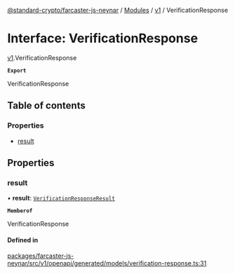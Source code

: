[@standard-crypto/farcaster-js-neynar](../README.md) / [Modules](../modules.md) / [v1](../modules/v1.md) / VerificationResponse

# Interface: VerificationResponse

[v1](../modules/v1.md).VerificationResponse

**`Export`**

VerificationResponse

## Table of contents

### Properties

- [result](v1.VerificationResponse.md#result)

## Properties

### result

• **result**: [`VerificationResponseResult`](v1.VerificationResponseResult.md)

**`Memberof`**

VerificationResponse

#### Defined in

[packages/farcaster-js-neynar/src/v1/openapi/generated/models/verification-response.ts:31](https://github.com/standard-crypto/farcaster-js/blob/main/packages/farcaster-js-neynar/src/v1/openapi/generated/models/verification-response.ts#L31)

